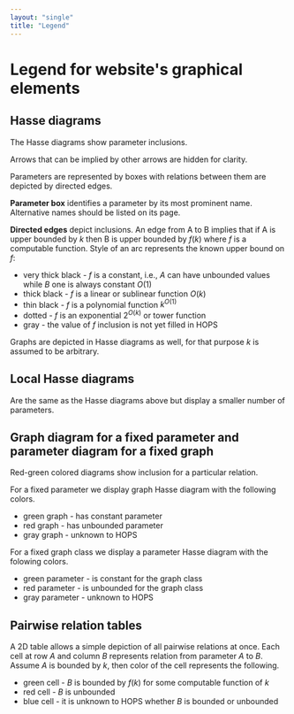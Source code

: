 ```yaml
---
layout: "single"
title: "Legend"
---
```


# Legend for website's graphical elements

## Hasse diagrams

The Hasse diagrams show parameter inclusions.

Arrows that can be implied by other arrows are hidden for clarity.

Parameters are represented by boxes with relations between them are depicted by directed edges.

**Parameter box** identifies a parameter by its most prominent name.
Alternative names should be listed on its page.

**Directed edges** depict inclusions.
An edge from A to B implies that if A is upper bounded by $k$ then B is upper bounded by $f(k)$ where $f$ is a computable function.
Style of an arc represents the known upper bound on $f$:

* very thick black - $f$ is a constant, i.e., $A$ can have unbounded values while $B$ one is always constant $O(1)$
* thick black - $f$ is a linear or sublinear function $O(k)$
* thin black - $f$ is a polynomial function $k^{O(1)}$
* dotted - $f$ is an exponential $2^{O(k)}$ or tower function
* gray - the value of $f$ inclusion is not yet filled in HOPS

Graphs are depicted in Hasse diagrams as well, for that purpose $k$ is assumed to be arbitrary.

## Local Hasse diagrams

Are the same as the Hasse diagrams above but display a smaller number of parameters.

## Graph diagram for a fixed parameter and parameter diagram for a fixed graph

Red-green colored diagrams show inclusion for a particular relation.

For a fixed parameter we display graph Hasse diagram with the following colors.

* green graph - has constant parameter
* red graph - has unbounded parameter
* gray graph - unknown to HOPS

For a fixed graph class we display a parameter Hasse diagram with the folowing colors.

* green parameter - is constant for the graph class
* red parameter - is unbounded for the graph class
* gray parameter - unknown to HOPS

## Pairwise relation tables

A 2D table allows a simple depiction of all pairwise relations at once.
Each cell at row $A$ and column $B$ represents relation from parameter $A$ to $B$.
Assume $A$ is bounded by $k$, then color of the cell represents the following.

* green cell - $B$ is bounded by $f(k)$ for some computable function of $k$
* red cell - $B$ is unbounded
* blue cell - it is unknown to HOPS whether $B$ is bounded or unbounded

